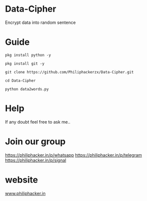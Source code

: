 # Data-Cipher
Encrypt data into random sentence

# Guide
`pkg install python -y`

`pkg install git -y`

`git clone https://github.com/Philiphackerzx/Data-Cipher.git`

`cd Data-Cipher`

`python data2words.py`

# Help
If any doubt feel free to ask me..

# Join our group
https://philiphacker.in/p/whatsapp
https://philiphacker.in/p/telegram
https://philiphacker.in/p/signal

# website
www.philiphacker.in
